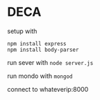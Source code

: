 # DECA

setup with
```
npm install express
npm install body-parser
```

run sever with `node server.js`

run mondo with `mongod`

connect to whateverip:8000
